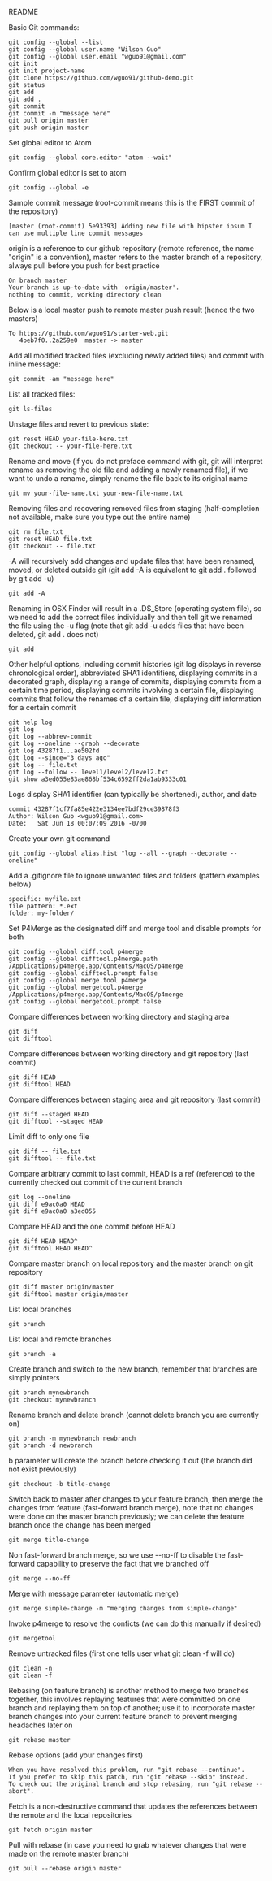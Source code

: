 README

Basic Git commands:
```
git config --global --list
git config --global user.name "Wilson Guo"
git config --global user.email "wguo91@gmail.com"
git init
git init project-name
git clone https://github.com/wguo91/github-demo.git
git status
git add
git add .
git commit
git commit -m "message here"
git pull origin master 
git push origin master
```

Set global editor to Atom
```
git config --global core.editor "atom --wait"
```

Confirm global editor is set to atom
```
git config --global -e
```

Sample commit message (root-commit means this is the FIRST commit of the repository)
```
[master (root-commit) 5e93393] Adding new file with hipster ipsum I can use multiple line commit messages
```

origin is a reference to our github repository (remote reference, the name "origin" is a convention), master refers to the master branch of a repository, always pull before you push for best practice
```
On branch master
Your branch is up-to-date with 'origin/master'.
nothing to commit, working directory clean
```

Below is a local master push to remote master push result (hence the two masters)
```
To https://github.com/wguo91/starter-web.git
   4beb7f0..2a259e0  master -> master
```

Add all modified tracked files (excluding newly added files) and commit with inline message:
```
git commit -am "message here"
```

List all tracked files:
```
git ls-files
```

Unstage files and revert to previous state:
```
git reset HEAD your-file-here.txt
git checkout -- your-file-here.txt
```

Rename and move (if you do not preface command with git, git will interpret rename as removing the old file and adding a newly renamed file), if we want to undo a rename, simply rename the file back to its original name
```
git mv your-file-name.txt your-new-file-name.txt
```

Removing files and recovering removed files from staging (half-completion not available, make sure you type out the entire name)
```
git rm file.txt
git reset HEAD file.txt
git checkout -- file.txt
```

-A will recursively add changes and update files that have been renamed, moved, or deleted outside git (git add -A is equivalent to git add . followed by git add -u)
```
git add -A
```

Renaming in OSX Finder will result in a .DS_Store (operating system file), so we need to add the correct files individually and then tell git we renamed the file using the -u flag (note that git add -u adds files that have been deleted, git add . does not)
```
git add 
```

Other helpful options, including commit histories (git log displays in reverse chronological order), abbreviated SHA1 identifiers, displaying commits in a decorated graph, displaying a range of commits, displaying commits from a certain time period, displaying commits involving a certain file, displaying commits that follow the renames of a certain file, displaying diff information for a certain commit
```
git help log
git log
git log --abbrev-commit
git log --oneline --graph --decorate
git log 43287f1...ae502fd
git log --since="3 days ago"
git log -- file.txt
git log --follow -- level1/level2/level2.txt
git show a3ed055e83ae868bf534c6592ff2da1ab9333c01
```

Logs display SHA1 identifier (can typically be shortened), author, and date
```
commit 43287f1cf7fa85e422e3134ee7bdf29ce39878f3
Author: Wilson Guo <wguo91@gmail.com>
Date:   Sat Jun 18 00:07:09 2016 -0700
```

Create your own git command
```
git config --global alias.hist "log --all --graph --decorate --oneline"
```

Add a .gitignore file to ignore unwanted files and folders (pattern examples below)
```
specific: myfile.ext
file pattern: *.ext
folder: my-folder/
```

Set P4Merge as the designated diff and merge tool and disable prompts for both
```
git config --global diff.tool p4merge
git config --global difftool.p4merge.path /Applications/p4merge.app/Contents/MacOS/p4merge
git config --global difftool.prompt false
git config --global merge.tool p4merge
git config --global mergetool.p4merge /Applications/p4merge.app/Contents/MacOS/p4merge
git config --global mergetool.prompt false
```

Compare differences between working directory and staging area
```
git diff
git difftool
```

Compare differences between working directory and git repository (last commit)
```
git diff HEAD
git difftool HEAD
```

Compare differences between staging area and git repository (last commit) 
```
git diff --staged HEAD
git difftool --staged HEAD
```

Limit diff to only one file
```
git diff -- file.txt
git difftool -- file.txt
```

Compare arbitrary commit to last commit, HEAD is a ref (reference) to the currently checked out commit of the current branch
```
git log --oneline
git diff e9ac0a0 HEAD 
git diff e9ac0a0 a3ed055 
```

Compare HEAD and the one commit before HEAD
```
git diff HEAD HEAD^
git difftool HEAD HEAD^
```

Compare master branch on local repository and the master branch on git repository
```
git diff master origin/master
git difftool master origin/master
```

List local branches 
```
git branch
```

List local and remote branches 
```
git branch -a
```

Create branch and switch to the new branch, remember that branches are simply pointers 
```
git branch mynewbranch
git checkout mynewbranch
```

Rename branch and delete branch (cannot delete branch you are currently on)
```
git branch -m mynewbranch newbranch
git branch -d newbranch
```

b parameter will create the branch before checking it out (the branch did not exist previously)
```
git checkout -b title-change
```

Switch back to master after changes to your feature branch, then merge the changes from feature (fast-forward branch merge), note that no changes were done on the master branch previously; we can delete the feature branch once the change has been merged
```
git merge title-change
```

Non fast-forward branch merge, so we use --no-ff to disable the fast-forward capability to preserve the fact that we branched off
```
git merge --no-ff
```

Merge with message parameter (automatic merge)
```
git merge simple-change -m "merging changes from simple-change"
```

Invoke p4merge to resolve the conficts (we can do this manually if desired)
```
git mergetool
```

Remove untracked files (first one tells user what git clean -f will do)
``` 
git clean -n
git clean -f 
```

Rebasing (on feature branch) is another method to merge two branches together, this involves replaying features that were committed on one branch and replaying them on top of another; use it to incorporate master branch changes into your current feature branch to prevent merging headaches later on
```
git rebase master 
```

Rebase options (add your changes first)
```
When you have resolved this problem, run "git rebase --continue". 
If you prefer to skip this patch, run "git rebase --skip" instead. 
To check out the original branch and stop rebasing, run "git rebase --abort".
```

Fetch is a non-destructive command that updates the references between the remote and the local repositories
```
git fetch origin master
```

Pull with rebase (in case you need to grab whatever changes that were made on the remote master branch)
```
git pull --rebase origin master
```



